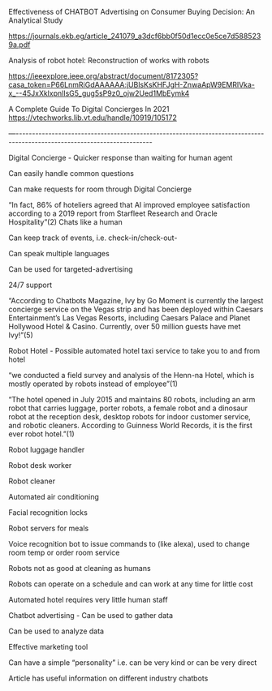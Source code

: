  
Effectiveness of CHATBOT Advertising on Consumer Buying Decision: An Analytical Study
 
https://journals.ekb.eg/article_241079_a3dcf6bb0f50d1ecc0e5ce7d5885239a.pdf
 
Analysis of robot hotel: Reconstruction of works with robots
 
https://ieeexplore.ieee.org/abstract/document/8172305?casa_token=P66LnmRiGdAAAAAA:jUBlsKsKHFJgH-ZnwaApW9EMRlVka-x_--45JxXklxpnlIsG5_gug5sP9z0_ojw2Ued1MbEymk4
 
 
A Complete Guide To Digital Concierges In 2021
https://vtechworks.lib.vt.edu/handle/10919/105172

—------------------------------------------------------------------------------------------------------------------------

Digital Concierge -
Quicker response than waiting for human agent

Can easily handle common questions

Can make requests for room through Digital Concierge

“In fact, 86% of hoteliers agreed that AI improved employee satisfaction according to a 2019 report from Starfleet Research and Oracle Hospitality”(2)
Chats like a human

Can keep track of events, i.e. check-in/check-out-

Can speak multiple languages

Can be used for targeted-advertising

24/7 support

“According to Chatbots Magazine, Ivy by Go Moment is currently the largest concierge service on the Vegas strip and has been deployed within Caesars Entertainment’s Las Vegas Resorts, including Caesars Palace and Planet Hollywood Hotel & Casino. Currently, over 50 million guests have met Ivy!”(5)

Robot Hotel -
Possible automated hotel taxi service to take you to and from hotel

“we conducted a field survey and analysis of the Henn-na Hotel, which is mostly operated by robots instead of employee”(1)

“The hotel opened in July 2015 and maintains 80 robots, including an arm robot that carries luggage, porter robots, a female robot and a dinosaur robot at the reception desk, desktop robots for indoor customer service, and robotic cleaners. According to Guinness World Records, it is the first ever robot hotel.”(1)

Robot luggage handler

Robot desk worker

Robot cleaner

Automated air conditioning

Facial recognition locks

Robot servers for meals

Voice recognition bot to issue commands to (like alexa), used to change room temp or order room service

Robots not as good at cleaning as humans

Robots can operate on a schedule and can work at any time for little cost

Automated hotel requires very little human staff

Chatbot advertising -
Can be used to gather data 

Can be used to analyze data

Effective marketing tool

Can have a simple “personality” i.e. can be very kind or can be very direct

Article has useful information on different industry chatbots



